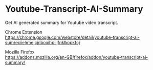 # Youtube-Transcript-AI-Summary
Get AI generated summary for Youtube video transcript.

Chrome Extension<br>
https://chrome.google.com/webstore/detail/youtube-transcript-ai-sum/eciiehmejcjnbooihpiljfnklkopkfcj

Mozilla Firefox<br>
https://addons.mozilla.org/en-GB/firefox/addon/youtube-transcript-ai-summary/
